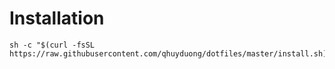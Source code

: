 # Installation

```
sh -c "$(curl -fsSL https://raw.githubusercontent.com/qhuyduong/dotfiles/master/install.sh)"
```
